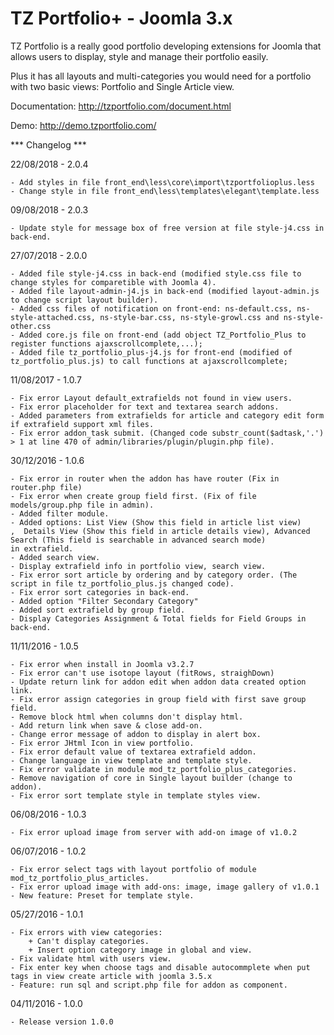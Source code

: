# TZ Portfolio+ - Joomla 3.x

TZ Portfolio is a really good portfolio developing extensions for Joomla that allows users to display, style and manage their portfolio easily.

Plus it has all layouts and multi-categories you would need for a portfolio with two basic views: Portfolio and Single Article view.

Documentation: http://tzportfolio.com/document.html

Demo: http://demo.tzportfolio.com/

*** Changelog ***

22/08/2018 - 2.0.4

	- Add styles in file front_end\less\core\import\tzportfolioplus.less
	- Change style in file front_end\less\templates\elegant\template.less

09/08/2018 - 2.0.3

	- Update style for message box of free version at file style-j4.css in back-end.

27/07/2018 - 2.0.0

	- Added file style-j4.css in back-end (modified style.css file to change styles for comparetible with Joomla 4).
	- Added file layout-admin-j4.js in back-end (modified layout-admin.js to change script layout builder).
	- Added css files of notification on front-end: ns-default.css, ns-style-attached.css, ns-style-bar.css, ns-style-growl.css and ns-style-other.css
	- Added core.js file on front-end (add object TZ_Portfolio_Plus to register functions ajaxscrollcomplete,...);
	- Added file tz_portfolio_plus-j4.js for front-end (modified of tz_portfolio_plus.js) to call functions at ajaxscrollcomplete;

11/08/2017 - 1.0.7

	- Fix error Layout default_extrafields not found in view users.
	- Fix error placeholder for text and textarea search addons.
	- Added parameters from extrafields for article and category edit form if extrafield support xml files.
	- Fix error addon_task submit. (Changed code substr_count($adtask,'.') > 1 at line 470 of admin/libraries/plugin/plugin.php file).

30/12/2016 - 1.0.6

	- Fix error in router when the addon has have router (Fix in router.php file)
	- Fix error when create group field first. (Fix of file models/group.php file in admin).
	- Added filter module.
	- Added options: List View (Show this field in article list view)
	,  Details View (Show this field in article details view), Advanced Search (This field is searchable in advanced search mode)
	in extrafield.
	- Added search view.
	- Display extrafield info in portfolio view, search view.
	- Fix error sort article by ordering and by category order. (The script in file tz_portfolio_plus.js changed code).
	- Fix error sort categories in back-end.
	- Added option "Filter Secondary Category"
	- Added sort extrafield by group field.
	- Display Categories Assignment & Total fields for Field Groups in back-end.

11/11/2016 - 1.0.5

	- Fix error when install in Joomla v3.2.7
	- Fix error can't use isotope layout (fitRows, straighDown)
	- Update return link for addon edit when addon data created option link.
	- Fix error assign categories in group field with first save group field.
	- Remove block html when columns don't display html.
	- Add return link when save & close add-on.
	- Change error message of addon to display in alert box.
	- Fix error JHtml Icon in view portfolio.
	- Fix error default value of textarea extrafield addon.
	- Change language in view template and template style.
	- Fix error validate in module mod_tz_portfolio_plus_categories.
	- Remove navigation of core in Single layout builder (change to addon).
	- Fix error sort template style in template styles view.
	
06/08/2016 - 1.0.3
	
	- Fix error upload image from server with add-on image of v1.0.2
	
06/07/2016 - 1.0.2
	
	- Fix error select tags with layout portfolio of module mod_tz_portfolio_plus_articles.
	- Fix error upload image with add-ons: image, image gallery of v1.0.1
	- New feature: Preset for template style.
	
05/27/2016 - 1.0.1
	
	- Fix errors with view categories:
		+ Can't display categories.
		+ Insert option category image in global and view.
	- Fix validate html with users view.
	- Fix enter key when choose tags and disable autocommplete when put tags in view create article with joomla 3.5.x
	- Feature: run sql and script.php file for addon as component.

04/11/2016 - 1.0.0
	
	- Release version 1.0.0